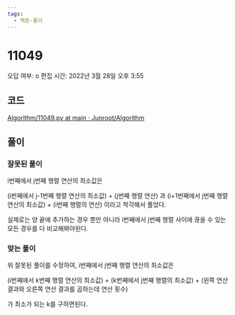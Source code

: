 ```yaml
---
tags:
  - 백준-풀이
---
```

# 11049

오답 여부: o
편집 시간: 2022년 3월 28일 오후 3:55

## 코드

[Algorithm/11049.py at main · Junroot/Algorithm](https://github.com/Junroot/Algorithm/blob/main/baekjoon/11049.py)

## 풀이

### 잘못된 풀이

i번째에서 j번째 행렬 연산의 최소값은 

(i번째에서 j-1번째 행렬 연산의 최소값) + (j번째 행렬 연산) 과 (i+1번째에서 j번째 행렬 연산의 최소값) + (i번째 행렬의 연산) 이라고 착각해서 풀었다.

실제로는 양 끝에 추가하는 경우 뿐만 아니라 i번째에서 j번째 행렬 사이에 끊을 수 있는 모든 경우를 다 비교해봐야된다.

### 맞는 풀이

위 잘못된 풀이를 수정하여, i번째에서 j번째 행렬 연산의 최소값은

(i번째에서 k번째 행렬 연산의 최소값) + (k번째에서 j번째 행렬의 최소값) + (왼쪽 연산 결과와 오른쪽 연산 결과를 곱하는데 연산 횟수)

가 최소가 되는 k를 구하면된다.